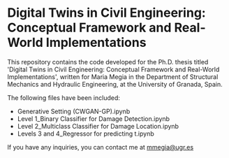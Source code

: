 # Digital Twins in Civil Engineering: Conceptual Framework and Real-World Implementations

This repository contains the code developed for the Ph.D. thesis titled 'Digital Twins in Civil Engineering: Conceptual Framework and Real-World Implementations', written for Maria Megia in the Department of Structural Mechanics and Hydraulic Engineering, at the University of Granada, Spain.

The following files have been included:
- Generative Setting (CWGAN-GP).ipynb
- Level 1_Binary Classifier for Damage Detection.ipynb
- Level 2_Multiclass Classifier for Damage Location.ipynb
- Levels 3 and 4_Regressor for predicting t.ipynb

If you have any inquiries, you can contact me at mmegia@ugr.es
